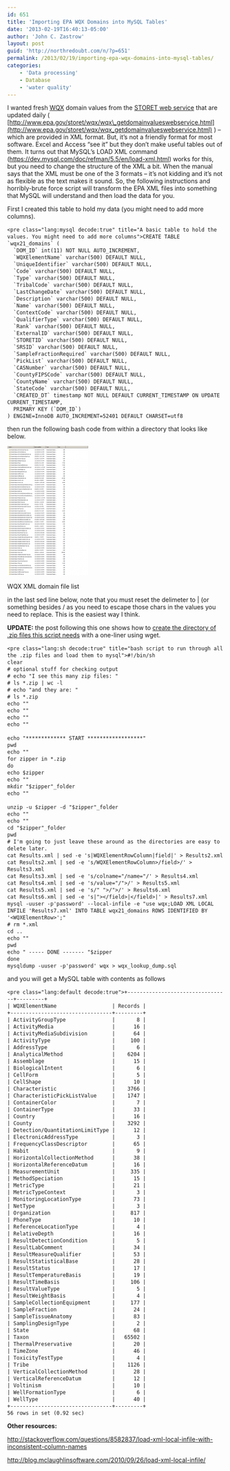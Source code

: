 ```yaml
---
id: 651
title: 'Importing EPA WQX Domains into MySQL Tables'
date: '2013-02-19T16:40:13-05:00'
author: 'John C. Zastrow'
layout: post
guid: 'http://northredoubt.com/n/?p=651'
permalink: /2013/02/19/importing-epa-wqx-domains-into-mysql-tables/
categories:
    - 'Data processing'
    - Database
    - 'water quality'
---
```


I wanted fresh [WQX](http://www.epa.gov/storet/wqx/) domain values from the [STORET web service](http://www.epa.gov/storet/tools.html) that are updated daily ( [http://www.epa.gov/storet/wqx/wqx\_getdomainvalueswebservice.html](http://www.epa.gov/storet/wqx/wqx_getdomainvalueswebservice.html) ) – which are provided in XML format. But, it’s not a friendly format for most software. Excel and Access “see it” but they don’t make useful tables out of them. It turns out that MySQL’s LOAD XML command (<https://dev.mysql.com/doc/refman/5.5/en/load-xml.html>) works for this, but you need to change the structure of the XML a bit. When the manual says that the XML must be one of the 3 formats – it’s not kidding and it’s not as flexible as the text makes it sound. So, the following instructions and horribly-brute force script will transform the EPA XML files into something that MySQL will understand and then load the data for you.

First I created this table to hold my data (you might need to add more columns).

```
<pre class="lang:mysql decode:true" title="A basic table to hold the values. You might need to add more columns">CREATE TABLE `wqx21_domains` (
  `DOM_ID` int(11) NOT NULL AUTO_INCREMENT,
  `WQXElementName` varchar(500) DEFAULT NULL,
  `UniqueIdentifier` varchar(500) DEFAULT NULL,
  `Code` varchar(500) DEFAULT NULL,
  `Type` varchar(500) DEFAULT NULL,
  `TribalCode` varchar(500) DEFAULT NULL,
  `LastChangeDate` varchar(500) DEFAULT NULL,
  `Description` varchar(500) DEFAULT NULL,
  `Name` varchar(500) DEFAULT NULL,
  `ContextCode` varchar(500) DEFAULT NULL,
  `QualifierType` varchar(500) DEFAULT NULL,
  `Rank` varchar(500) DEFAULT NULL,
  `ExternalID` varchar(500) DEFAULT NULL,
  `STORETID` varchar(500) DEFAULT NULL,
  `SRSID` varchar(500) DEFAULT NULL,
  `SampleFractionRequired` varchar(500) DEFAULT NULL,
  `PickList` varchar(500) DEFAULT NULL,
  `CASNumber` varchar(500) DEFAULT NULL,
  `CountyFIPSCode` varchar(500) DEFAULT NULL,
  `CountyName` varchar(500) DEFAULT NULL,
  `StateCode` varchar(500) DEFAULT NULL,
  `CREATED_DT` timestamp NOT NULL DEFAULT CURRENT_TIMESTAMP ON UPDATE CURRENT_TIMESTAMP,
  PRIMARY KEY (`DOM_ID`)
) ENGINE=InnoDB AUTO_INCREMENT=52401 DEFAULT CHARSET=utf8
```

then run the following bash code from within a directory that looks like below.

 [![WQX XML domain file list](https://raw.githubusercontent.com/johnzastrow/johnzastrow.github.io/master/assets/uploads/2013/02/wqx_file_list-188x300.png)](https://raw.githubusercontent.com/johnzastrow/johnzastrow.github.io/master/assets/uploads/2013/02/wqx_file_list.png)<figcaption class="wp-caption-text" id="caption-attachment-657">WQX XML domain file list</figcaption> 

in the last sed line below, note that you must reset the delimeter to | (or something besides / as you need to escape those chars in the values you need to replace. This is the easiest way I think.

**UPDATE:** the post following this one shows how to [create the directory of .zip files this script needs](http://northredoubt.com/n/2013/02/20/wget-examples/ "Wget examples") with a one-liner using wget.

```
<pre class="lang:sh decode:true" title="bash script to run through all the .zip files and load them to mysql">#!/bin/sh
clear
# optional stuff for checking output
# echo "I see this many zip files: "
# ls *.zip | wc -l
# echo "and they are: "
# ls *.zip
echo ""
echo ""
echo ""
echo ""

echo "************* START ******************"
pwd
echo ""
for zipper in *.zip
do
echo $zipper
echo ""
mkdir "$zipper"_folder
echo ""

unzip -u $zipper -d "$zipper"_folder
echo ""
echo ""
cd "$zipper"_folder
pwd
# I'm going to just leave these around as the directories are easy to delete later.
cat Results.xml | sed -e 's|WQXElementRowColumn|field|' > Results2.xml
cat Results2.xml | sed -e 's/WQXElementRowColumn>/field>/' > Results3.xml
cat Results3.xml | sed -e 's/colname="/name="/' > Results4.xml
cat Results4.xml | sed -e 's/value="/">/' > Results5.xml
cat Results5.xml | sed -e 's/" ">/">/' > Results6.xml
cat Results6.xml | sed -e 's|"></field>|</field>|' > Results7.xml
mysql -uuser -p'password' --local-infile -e "use wqx;LOAD XML LOCAL INFILE 'Results7.xml' INTO TABLE wqx21_domains ROWS IDENTIFIED BY '<WQXElementRow>';"
# rm *.xml
cd ..
echo ""
pwd
echo " ----- DONE ------- "$zipper
done
mysqldump -uuser -p'password' wqx > wqx_lookup_dump.sql
```

and you will get a MySQL table with contents as follows

```
<pre class="lang:default decode:true">+---------------------------------+---------+
| WQXElementName                  | Records |
+---------------------------------+---------+
| ActivityGroupType               |       8 |
| ActivityMedia                   |      16 |
| ActivityMediaSubdivision        |      64 |
| ActivityType                    |     100 |
| AddressType                     |       6 |
| AnalyticalMethod                |    6204 |
| Assemblage                      |      15 |
| BiologicalIntent                |       6 |
| CellForm                        |       5 |
| CellShape                       |      10 |
| Characteristic                  |    3766 |
| CharacteristicPickListValue     |    1747 |
| ContainerColor                  |       7 |
| ContainerType                   |      33 |
| Country                         |      16 |
| County                          |    3292 |
| Detection/QuantitationLimitType |      12 |
| ElectronicAddressType           |       3 |
| FrequencyClassDescriptor        |      65 |
| Habit                           |       9 |
| HorizontalCollectionMethod      |      38 |
| HorizontalReferenceDatum        |      16 |
| MeasurementUnit                 |     335 |
| MethodSpeciation                |      15 |
| MetricType                      |      21 |
| MetricTypeContext               |       3 |
| MonitoringLocationType          |      73 |
| NetType                         |       3 |
| Organization                    |     817 |
| PhoneType                       |      10 |
| ReferenceLocationType           |       4 |
| RelativeDepth                   |      16 |
| ResultDetectionCondition        |       5 |
| ResultLabComment                |      34 |
| ResultMeasureQualifier          |      53 |
| ResultStatisticalBase           |      28 |
| ResultStatus                    |      17 |
| ResultTemperatureBasis          |      19 |
| ResultTimeBasis                 |     106 |
| ResultValueType                 |       5 |
| ResultWeightBasis               |       4 |
| SampleCollectionEquipment       |     177 |
| SampleFraction                  |      24 |
| SampleTissueAnatomy             |      83 |
| SamplingDesignType              |       2 |
| State                           |      68 |
| Taxon                           |   65502 |
| ThermalPreservative             |      20 |
| TimeZone                        |      46 |
| ToxicityTestType                |       4 |
| Tribe                           |    1126 |
| VerticalCollectionMethod        |      28 |
| VerticalReferenceDatum          |      12 |
| Voltinism                       |      10 |
| WellFormationType               |       6 |
| WellType                        |      40 |
+---------------------------------+---------+
56 rows in set (0.92 sec)
```

**Other resources:**

<http://stackoverflow.com/questions/8582837/load-xml-local-infile-with-inconsistent-column-names>

<http://blog.mclaughlinsoftware.com/2010/09/26/load-xml-local-infile/>